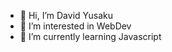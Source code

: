 - 👋 Hi, I’m David Yusaku
- 👀 I’m interested in WebDev
- 🌱 I’m currently learning Javascript
  <!-- - 💞️ I’m looking to collaborate on ... -->
  <!-- - 📫 How to reach me ... -->

<!---
davidyusaku-13/davidyusaku-13 is a ✨ special ✨ repository because its `README.md` (this file) appears on your GitHub profile.
You can click the Preview link to take a look at your changes.
--->
